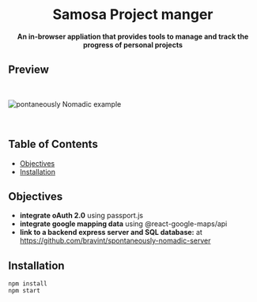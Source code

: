 <h1 align="center">Samosa Project manger</h1>

<div align="center">
  <strong>An in-browser appliation that provides tools to manage and track the progress of personal projects</strong>
</div>

## Preview

<br />

![pontaneously Nomadic example](./public/assets/footballStats.gif)

<br />

## Table of Contents

-   [Objectives](#Objectives)
-   [Installation](#installation)

## Objectives

-   **integrate oAuth 2.0** using passport.js
-   **integrate google mapping data** using @react-google-maps/api
-   **link to a backend express server and SQL database:** at https://github.com/bravint/spontaneously-nomadic-server

## Installation

`npm install`\
`npm start`
